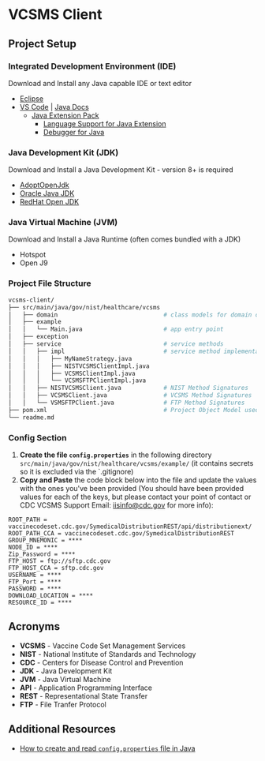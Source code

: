 # VCSMS Client

## Project Setup

###  Integrated Development Environment (IDE)

Download and Install any Java capable IDE or text editor

* [Eclipse](https://www.eclipse.org/downloads/)
* [VS Code](https://code.visualstudio.com/) | [Java Docs](https://code.visualstudio.com/docs/languages/java)
  * [Java Extension Pack](https://marketplace.visualstudio.com/items?itemName=vscjava.vscode-java-pack)
    * [Language Support for Java Extension](https://marketplace.visualstudio.com/items?itemName=redhat.java)
    * [Debugger for Java](https://marketplace.visualstudio.com/items?itemName=vscjava.vscode-java-debug)

### Java Development Kit (JDK)

Download and Install a Java Development Kit - version 8+ is required

* [AdoptOpenJdk](https://adoptopenjdk.net/)
* [Oracle Java JDK](https://www.oracle.com/technetwork/java/javase/downloads/jdk8-downloads-2133151.html)
* [RedHat Open JDK](https://developers.redhat.com/products/openjdk/download)

### Java Virtual Machine (JVM)

Download and Install a Java Runtime (often comes bundled with a JDK)

* Hotspot
* Open J9


### Project File Structure

```bash
vcsms-client/
├── src/main/java/gov/nist/healthcare/vcsms
│   ├── domain                              # class models for domain objects
│   ├── example
│   │   └── Main.java                       # app entry point
│   ├── exception
│   ├── service                             # service methods
│   │   ├── impl                            # service method implementations
│   │   │   ├── MyNameStrategy.java
│   │   │   ├── NISTVCSMSClientImpl.java
│   │   │   ├── VCSMSClientImpl.java
│   │   │   └── VCSMSFTPClientImpl.java
│   │   ├── NISTVCSMSClient.java            # NIST Method Signatures
│   │   ├── VCSMSClient.java                # VCSMS Method Signatures
│   │   └── VSMSFTPClient.java              # FTP Method Signatures
├── pom.xml                                 # Project Object Model used by Maven to build the project
└── readme.md
```

### Config Section

1. **Create the file `config.properties`** in the following directory `src/main/java/gov/nist/healthcare/vcsms/example/` (it contains secrets so it is excluded via the `.gitignore)
2. **Copy and Paste** the code block below into the file and update the values with the ones you've been provided (You should have been provided values for each of the keys, but please contact your point of contact or CDC VCSMS Support Email: [iisinfo@cdc.gov](mailto:iisinfo@cdc.gov) for more info):


```properties
ROOT_PATH = vaccinecodeset.cdc.gov/SymedicalDistributionREST/api/distributionext/
ROOT_PATH_CCA = vaccinecodeset.cdc.gov/SymedicalDistributionREST
GROUP_MNEMONIC = ****
NODE_ID = ****
Zip_Password = ****
FTP_HOST = ftp://sftp.cdc.gov
FTP_HOST_CCA = sftp.cdc.gov
USERNAME = ****
FTP_Port = ****
PASSWORD = ****
DOWNLOAD_LOCATION = ****
RESOURCE_ID = ****
```


## Acronyms

* **VCSMS** - Vaccine Code Set Management Services
* **NIST** - National Institute of Standards and Technology
* **CDC** - Centers for Disease Control and Prevention
* **JDK** - Java Development Kit
* **JVM** - Java Virtual Machine
* **API** - Application Programming Interface
* **REST** - Representational State Transfer
* **FTP** - File Tranfer Protocol


## Additional Resources

* [How to create and read `config.properties` file in Java](https://medium.com/@sonaldwivedi/how-to-read-config-properties-file-in-java-6a501dc96b25)
